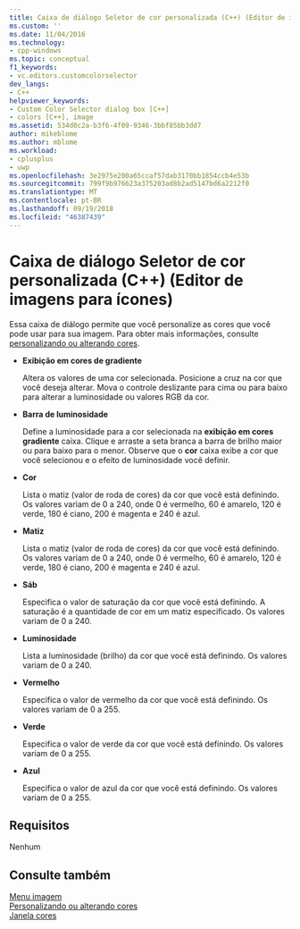 ```yaml
---
title: Caixa de diálogo Seletor de cor personalizada (C++) (Editor de imagens para ícones) | Microsoft Docs
ms.custom: ''
ms.date: 11/04/2016
ms.technology:
- cpp-windows
ms.topic: conceptual
f1_keywords:
- vc.editors.customcolorselector
dev_langs:
- C++
helpviewer_keywords:
- Custom Color Selector dialog box [C++]
- colors [C++], image
ms.assetid: 534d0c2a-b3f6-4f09-9346-3bbf85bb3dd7
author: mikeblome
ms.author: mblome
ms.workload:
- cplusplus
- uwp
ms.openlocfilehash: 3e2975e200a65ccaf57dab3170bb1854ccb4e53b
ms.sourcegitcommit: 799f9b976623a375203ad8b2ad5147bd6a2212f0
ms.translationtype: MT
ms.contentlocale: pt-BR
ms.lasthandoff: 09/19/2018
ms.locfileid: "46387439"
---
```

# <a name="custom-color-selector-dialog-box-c-image-editor-for-icons"></a>Caixa de diálogo Seletor de cor personalizada (C++) (Editor de imagens para ícones)

Essa caixa de diálogo permite que você personalize as cores que você pode usar para sua imagem. Para obter mais informações, consulte [personalizando ou alterando cores](../windows/customizing-or-changing-colors-image-editor-for-icons.md).

- **Exibição em cores de gradiente**

   Altera os valores de uma cor selecionada. Posicione a cruz na cor que você deseja alterar. Mova o controle deslizante para cima ou para baixo para alterar a luminosidade ou valores RGB da cor.

- **Barra de luminosidade**

   Define a luminosidade para a cor selecionada na **exibição em cores gradiente** caixa. Clique e arraste a seta branca a barra de brilho maior ou para baixo para o menor. Observe que o **cor** caixa exibe a cor que você selecionou e o efeito de luminosidade você definir.

- **Cor**

   Lista o matiz (valor de roda de cores) da cor que você está definindo. Os valores variam de 0 a 240, onde 0 é vermelho, 60 é amarelo, 120 é verde, 180 é ciano, 200 é magenta e 240 é azul.

- **Matiz**

   Lista o matiz (valor de roda de cores) da cor que você está definindo. Os valores variam de 0 a 240, onde 0 é vermelho, 60 é amarelo, 120 é verde, 180 é ciano, 200 é magenta e 240 é azul.

- **Sáb**

   Especifica o valor de saturação da cor que você está definindo. A saturação é a quantidade de cor em um matiz especificado. Os valores variam de 0 a 240.

- **Luminosidade**

   Lista a luminosidade (brilho) da cor que você está definindo. Os valores variam de 0 a 240.

- **Vermelho**

   Especifica o valor de vermelho da cor que você está definindo. Os valores variam de 0 a 255.

- **Verde**

   Especifica o valor de verde da cor que você está definindo. Os valores variam de 0 a 255.

- **Azul**

   Especifica o valor de azul da cor que você está definindo. Os valores variam de 0 a 255.

## <a name="requirements"></a>Requisitos

Nenhum

## <a name="see-also"></a>Consulte também

[Menu imagem](../windows/image-menu-image-editor-for-icons.md)<br/>
[Personalizando ou alterando cores](../windows/customizing-or-changing-colors-image-editor-for-icons.md)<br/>
[Janela cores](../windows/colors-window-image-editor-for-icons.md)